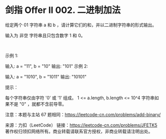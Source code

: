 # 剑指 Offer II 002. 二进制加法

给定两个 01 字符串 a 和 b ，请计算它们的和，并以二进制字符串的形式输出。

输入为 非空 字符串且只包含数字 1 和 0。

 

示例 1:

输入: a = "11", b = "10"
输出: "101"
示例 2:

输入: a = "1010", b = "1011"
输出: "10101"
 

提示：

每个字符串仅由字符 '0' 或 '1' 组成。
1 <= a.length, b.length <= 10^4
字符串如果不是 "0" ，就都不含前导零。
 

注意：本题与主站 67 题相同：https://leetcode-cn.com/problems/add-binary/

来源：力扣（LeetCode）
链接：https://leetcode-cn.com/problems/JFETK5
著作权归领扣网络所有。商业转载请联系官方授权，非商业转载请注明出处。